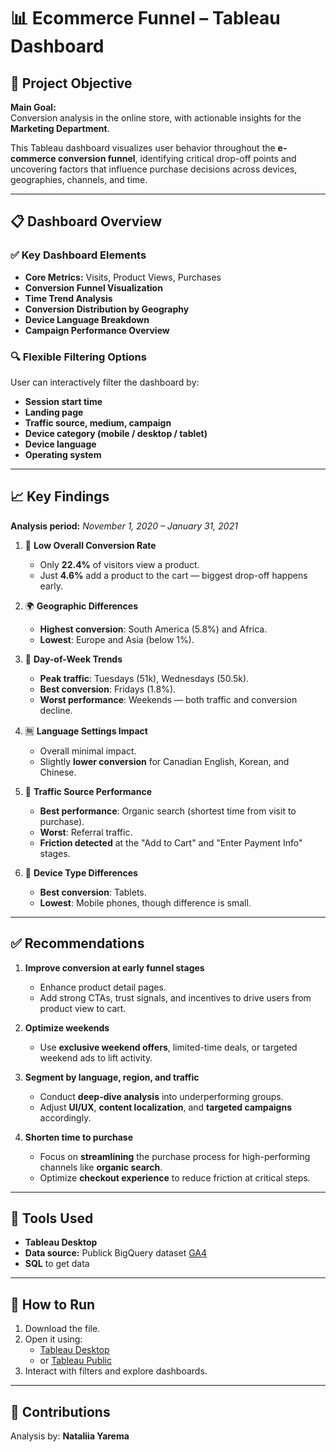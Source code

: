 # 📊 Ecommerce Funnel – Tableau Dashboard

## 🎯 Project Objective

**Main Goal:**  
Conversion analysis in the online store, with actionable insights for the **Marketing Department**.

This Tableau dashboard visualizes user behavior throughout the **e-commerce conversion funnel**, identifying critical drop-off points and uncovering factors that influence purchase decisions across devices, geographies, channels, and time.

---

## 📋 Dashboard Overview

### ✅ **Key Dashboard Elements**
- **Core Metrics:** Visits, Product Views, Purchases
- **Conversion Funnel Visualization**
- **Time Trend Analysis**
- **Conversion Distribution by Geography**
- **Device Language Breakdown**
- **Campaign Performance Overview**

### 🔍 **Flexible Filtering Options**
User can interactively filter the dashboard by:
- **Session start time**
- **Landing page**
- **Traffic source, medium, campaign**
- **Device category (mobile / desktop / tablet)**
- **Device language**
- **Operating system**

---

## 📈 Key Findings  
**Analysis period:** *November 1, 2020 – January 31, 2021*

1. 🧊 **Low Overall Conversion Rate**
   - Only **22.4%** of visitors view a product.
   - Just **4.6%** add a product to the cart — biggest drop-off happens early.

2. 🌍 **Geographic Differences**
   - **Highest conversion**: South America (5.8%) and Africa.
   - **Lowest**: Europe and Asia (below 1%).

3. 📆 **Day-of-Week Trends**
   - **Peak traffic**: Tuesdays (51k), Wednesdays (50.5k).
   - **Best conversion**: Fridays (1.8%).
   - **Worst performance**: Weekends — both traffic and conversion decline.

4. 🈚 **Language Settings Impact**
   - Overall minimal impact.
   - Slightly **lower conversion** for Canadian English, Korean, and Chinese.

5. 🔗 **Traffic Source Performance**
   - **Best performance**: Organic search (shortest time from visit to purchase).
   - **Worst**: Referral traffic.
   - **Friction detected** at the "Add to Cart" and "Enter Payment Info" stages.

6. 📱 **Device Type Differences**
   - **Best conversion**: Tablets.
   - **Lowest**: Mobile phones, though difference is small.

---

## ✅ Recommendations

1. **Improve conversion at early funnel stages**
   - Enhance product detail pages.
   - Add strong CTAs, trust signals, and incentives to drive users from product view to cart.

2. **Optimize weekends**
   - Use **exclusive weekend offers**, limited-time deals, or targeted weekend ads to lift activity.

3. **Segment by language, region, and traffic**
   - Conduct **deep-dive analysis** into underperforming groups.
   - Adjust **UI/UX**, **content localization**, and **targeted campaigns** accordingly.

4. **Shorten time to purchase**
   - Focus on **streamlining** the purchase process for high-performing channels like **organic search**.
   - Optimize **checkout experience** to reduce friction at critical steps.

---

## 🧰 Tools Used

- **Tableau Desktop**
- **Data source:** Publick BigQuery dataset [GA4](https://console.cloud.google.com/bigquery?p=bigquery-public-data&d=ga4_obfuscated_sample_ecommerce&t=events_20210131&page=table)
- **SQL** to get data

---

## 📌 How to Run

1.  Download the file.
2. Open it using:
   - [Tableau Desktop](https://www.tableau.com/products/desktop) 
   - or [Tableau Public](https://public.tableau.com/app/discover) 
3. Interact with filters and explore dashboards.

---

## 🙌 Contributions

Analysis by: **Nataliia Yarema**  
